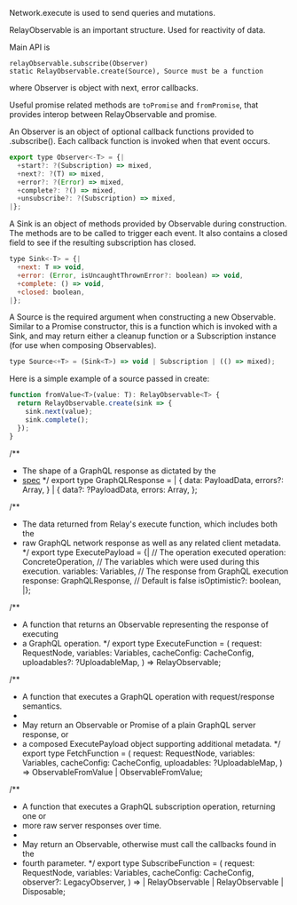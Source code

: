 

Network.execute is used to send queries and mutations.

RelayObservable is an important structure. Used for reactivity of data.

Main API is 
```
relayObservable.subscribe(Observer)
static RelayObservable.create(Source), Source must be a function
```
where Observer is object with next, error callbacks.



Useful promise related methods are `toPromise` and `fromPromise`, that provides interop between RelayObservable and promise.

 An Observer is an object of optional callback functions provided to
 .subscribe(). Each callback function is invoked when that event occurs.

``` js
export type Observer<-T> = {|
  +start?: ?(Subscription) => mixed,
  +next?: ?(T) => mixed,
  +error?: ?(Error) => mixed,
  +complete?: ?() => mixed,
  +unsubscribe?: ?(Subscription) => mixed,
|};
```

 A Sink is an object of methods provided by Observable during construction.
 The methods are to be called to trigger each event. It also contains a closed
 field to see if the resulting subscription has closed.
``` js
type Sink<-T> = {|
  +next: T => void,
  +error: (Error, isUncaughtThrownError?: boolean) => void,
  +complete: () => void,
  +closed: boolean,
|};
```

A Source is the required argument when constructing a new Observable. Similar
to a Promise constructor, this is a function which is invoked with a Sink,
and may return either a cleanup function or a Subscription instance (for use
when composing Observables).
``` js
type Source<+T> = (Sink<T>) => void | Subscription | (() => mixed);
```
Here is a simple example of a source passed in create:
``` js
function fromValue<T>(value: T): RelayObservable<T> {
  return RelayObservable.create(sink => {
    sink.next(value);
    sink.complete();
  });
}
```



/**
 * The shape of a GraphQL response as dictated by the
 * [spec](http://facebook.github.io/graphql/#sec-Response)
 */
export type GraphQLResponse =
  | {
      data: PayloadData,
      errors?: Array<PayloadError>,
    }
  | {
      data?: ?PayloadData,
      errors: Array<PayloadError>,
    };

/**
 * The data returned from Relay's execute function, which includes both the
 * raw GraphQL network response as well as any related client metadata.
 */
export type ExecutePayload = {|
  // The operation executed
  operation: ConcreteOperation,
  // The variables which were used during this execution.
  variables: Variables,
  // The response from GraphQL execution
  response: GraphQLResponse,
  // Default is false
  isOptimistic?: boolean,
|};

/**
 * A function that returns an Observable representing the response of executing
 * a GraphQL operation.
 */
export type ExecuteFunction = (
  request: RequestNode,
  variables: Variables,
  cacheConfig: CacheConfig,
  uploadables?: ?UploadableMap,
) => RelayObservable<ExecutePayload>;

/**
 * A function that executes a GraphQL operation with request/response semantics.
 *
 * May return an Observable or Promise of a plain GraphQL server response, or
 * a composed ExecutePayload object supporting additional metadata.
 */
export type FetchFunction = (
  request: RequestNode,
  variables: Variables,
  cacheConfig: CacheConfig,
  uploadables: ?UploadableMap,
) => ObservableFromValue<ExecutePayload> | ObservableFromValue<GraphQLResponse>;

/**
 * A function that executes a GraphQL subscription operation, returning one or
 * more raw server responses over time.
 *
 * May return an Observable, otherwise must call the callbacks found in the
 * fourth parameter.
 */
export type SubscribeFunction = (
  request: RequestNode,
  variables: Variables,
  cacheConfig: CacheConfig,
  observer?: LegacyObserver<GraphQLResponse>,
) =>
  | RelayObservable<ExecutePayload>
  | RelayObservable<GraphQLResponse>
  | Disposable;